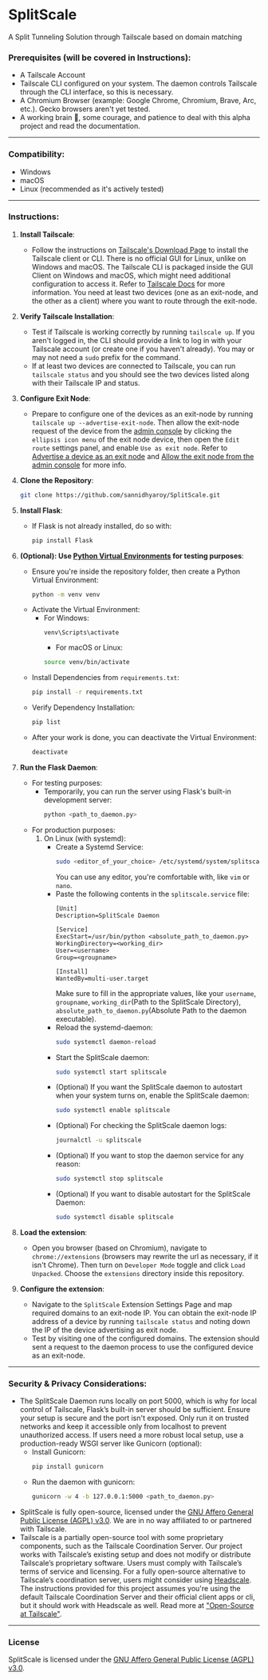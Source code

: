 # SplitScale
A Split Tunneling Solution through Tailscale based on domain matching

### Prerequisites (will be covered in Instructions):
- A Tailscale Account
- Tailscale CLI configured on your system. The daemon controls Tailscale through the CLI interface, so this is necessary.
- A Chromium Browser (example: Google Chrome, Chromium, Brave, Arc, etc.). Gecko browsers aren't yet tested.
- A working brain 🧠, some courage, and patience to deal with this alpha project and read the documentation.
---

### Compatibility:
- Windows
- macOS
- Linux (recommended as it's actively tested)
---

### Instructions:

1.  **Install Tailscale**: 
    - Follow the instructions on [Tailscale's Download Page](https://tailscale.com/download) to install the Tailscale client or CLI. There is no official GUI for Linux, unlike on Windows and macOS. The Tailscale CLI is packaged inside the GUI Client on Windows and macOS, which might need additional configuration to access it. Refer to [Tailscale Docs](https://tailscale.com/kb/1080/cli) for more information. You need at least two devices (one as an exit-node, and the other as a client) where you want to route through the exit-node.

2.  **Verify Tailscale Installation**:
    - Test if Tailscale is working correctly by running `tailscale up`. If you aren't logged in, the CLI should provide a link to log in with your Tailscale account (or create one if you haven't already). You may or may not need a `sudo` prefix for the command.
    - If at least two devices are connected to Tailscale, you can run `tailscale status` and you should see the two devices listed along with their Tailscale IP and status.

3.  **Configure Exit Node**:
    - Prepare to configure one of the devices as an exit-node by running `tailscale up --advertise-exit-node`. Then allow the exit-node request of the device from the [admin console](https://login.tailscale.com/admin/machines) by clicking the `ellipsis icon menu` of the exit node device, then open the `Edit route` settings panel, and enable `Use as exit node`. Refer to [Advertise a device as an exit node](https://tailscale.com/kb/1103/exit-nodes#advertise-a-device-as-an-exit-node) and [Allow the exit node from the admin console](https://tailscale.com/kb/1103/exit-nodes#allow-the-exit-node-from-the-admin-console) for more info.

4.  **Clone the Repository**:
    ```bash
    git clone https://github.com/sannidhyaroy/SplitScale.git
    ```
5.  **Install Flask**:
    - If Flask is not already installed, do so with:
      ```bash
      pip install Flask
      ```
6.  **(Optional): Use [Python Virtual Environments](https://docs.python.org/3/library/venv.html) for testing purposes**:
    - Ensure you're inside the repository folder, then create a Python Virtual Environment:
      ```bash
      python -m venv venv
      ```
    - Activate the Virtual Environment:
        - For Windows:
          ```
          venv\Scripts\activate
          ```
          - For macOS or Linux:
          ```bash
          source venv/bin/activate
          ```
    - Install Dependencies from `requirements.txt`:
      ```bash
      pip install -r requirements.txt
      ```
    - Verify Dependency Installation:
      ```bash
      pip list
      ```
    - After your work is done, you can deactivate the Virtual Environment:
      ```bash
      deactivate
      ```
7.  **Run the Flask Daemon**:
    - For testing purposes:
      - Temporarily, you can run the server using Flask's built-in development server:
        ```bash
        python <path_to_daemon.py>
        ```
    - For production purposes:
      1.  On Linux (with systemd):
          - Create a Systemd Service:
            ```bash
            sudo <editor_of_your_choice> /etc/systemd/system/splitscale.service
            ```
            You can use any editor, you're comfortable with, like `vim` or `nano`.
          - Paste the following contents in the `splitscale.service` file:
            ```
            [Unit]
            Description=SplitScale Daemon

            [Service]
            ExecStart=/usr/bin/python <absolute_path_to_daemon.py>
            WorkingDirectory=<working_dir>
            User=<username>
            Group=<groupname>

            [Install]
            WantedBy=multi-user.target
            ```
            Make sure to fill in the appropriate values, like your `username`, `groupname`, `working_dir`(Path to the SplitScale Directory), `absolute_path_to_daemon.py`(Absolute Path to the daemon executable).
          - Reload the systemd-daemon:
            ```bash
            sudo systemctl daemon-reload
            ```
          - Start the SplitScale daemon:
            ```bash
            sudo systemctl start splitscale
            ```
          - (Optional) If you want the SplitScale daemon to autostart when your system turns on, enable the SplitScale daemon:
            ```bash
            sudo systemctl enable splitscale
            ```
          - (Optional) For checking the SplitScale daemon logs:
            ```bash
            journalctl -u splitscale
            ```
          - (Optional) If you want to stop the daemon service for any reason:
            ```bash
            sudo systemctl stop splitscale
            ```
          - (Optional) If you want to disable autostart for the SplitScale Daemon:
            ```bash
            sudo systemctl disable splitscale
            ```
8.  **Load the extension**:
    - Open you browser (based on Chromium), navigate to `chrome://extensions` (browsers may rewrite the url as necessary, if it isn't Chrome). Then turn on `Developer Mode` toggle and click `Load Unpacked`. Choose the `extensions` directory inside this repository.
9.  **Configure the extension**:
    - Navigate to the `SplitScale` Extension Settings Page and map required domains to an exit-node IP. You can obtain the exit-node IP address of a device by running `tailscale status` and noting down the IP of the device advertising as exit node.
    - Test by visiting one of the configured domains. The extension should sent a request to the daemon process to use the configured device as an exit-node.
---

### Security & Privacy Considerations:
- The SplitScale Daemon runs locally on port 5000, which is why for local control of Tailscale, Flask’s built-in server should be sufficient. Ensure your setup is secure and the port isn't exposed. Only run it on trusted networks and keep it accessible only from localhost to prevent unauthorized access. If users need a more robust local setup, use a production-ready WSGI server like Gunicorn (optional):
  - Install Gunicorn:
    ```bash
    pip install gunicorn
    ```
  - Run the daemon with gunicorn:
    ```bash
    gunicorn -w 4 -b 127.0.0.1:5000 <path_to_daemon.py>
    ```
- SplitScale is fully open-source, licensed under the [GNU Affero General Public License (AGPL) v3.0](https://github.com/sannidhyaroy/SplitScale/blob/main/LICENSE). We are in no way affiliated to or partnered with Tailscale.
- Tailscale is a partially open-source tool with some proprietary components, such as the Tailscale Coordination Server. Our project works with Tailscale’s existing setup and does not modify or distribute Tailscale’s proprietary software. Users must comply with Tailscale’s terms of service and licensing. For a fully open-source alternative to Tailscale’s coordination server, users might consider using [Headscale](https://github.com/juanfont/headscale). The instructions provided for this project assumes you're using the default Tailscale Coordination Server and their official client apps or cli, but it should work with Headscale as well. Read more at ["Open-Source at Tailscale"](https://tailscale.com/opensource).
---

### License
SplitScale is licensed under the [GNU Affero General Public License (AGPL) v3.0](https://github.com/sannidhyaroy/SplitScale/blob/main/LICENSE).